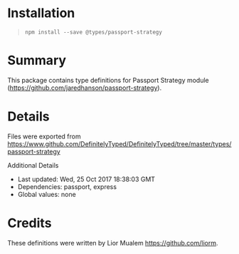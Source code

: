 # Installation
> `npm install --save @types/passport-strategy`

# Summary
This package contains type definitions for Passport Strategy module (https://github.com/jaredhanson/passport-strategy).

# Details
Files were exported from https://www.github.com/DefinitelyTyped/DefinitelyTyped/tree/master/types/passport-strategy

Additional Details
 * Last updated: Wed, 25 Oct 2017 18:38:03 GMT
 * Dependencies: passport, express
 * Global values: none

# Credits
These definitions were written by Lior Mualem <https://github.com/liorm>.
